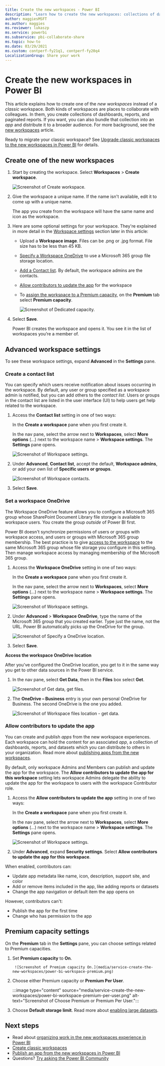 ```yaml
---
title: Create the new workspaces - Power BI
description: "Learn how to create the new workspaces: collections of dashboards, reports, and paginated reports built to deliver key metrics for your organization."
author: maggiesMSFT
ms.author: maggies
ms.reviewer: lukaszp
ms.service: powerbi
ms.subservice: pbi-collaborate-share
ms.topic: how-to
ms.date: 03/29/2021
ms.custom: contperf-fy21q1, contperf-fy20q4
LocalizationGroup: Share your work
---
```

# Create the new workspaces in Power BI

This article explains how to create one of the *new workspaces* instead of a *classic* workspace. Both kinds of workspaces are places to collaborate with colleagues. In them, you create collections of dashboards, reports, and paginated reports. If you want, you can also bundle that collection into an *app* and distribute it to a broader audience. For more background, see the [new workspaces](service-new-workspaces.md) article.

Ready to migrate your classic workspace? See [Upgrade classic workspaces to the new workspaces in Power BI](service-upgrade-workspaces.md) for details.

## Create one of the new workspaces

1. Start by creating the workspace. Select **Workspaces** > **Create workspace**.
   
     ![Screenshot of Create workspace.](media/service-create-the-new-workspaces/power-bi-workspace-create.png)

2. Give the workspace a unique name. If the name isn't available, edit it to come up with a unique name.
   
     The app you create from the workspace will have the same name and icon as the workspace.
   
1. Here are some optional settings for your workspace. They're explained in more detail in the [Workspace settings](#workspace-settings) section later in this article:

    - Upload a **Workspace image**. Files can be .png or .jpg format. File size has to be less than 45 KB. 
    - [Specify a Workspace OneDrive](#set-a-workspace-onedrive) to use a Microsoft 365 group file storage location.    
    - [Add a Contact list](#create-a-contact-list). By default, the workspace admins are the contacts. 
    - [Allow contributors to update the app](#allow-contributors-to-update-the-app) for the workspace
    - To [assign the workspace to a Premium capacity](#premium-capacity-settings), on the **Premium** tab select **Premium capacity**.

        ![Screenshot of Dedicated capacity.](media/service-create-the-new-workspaces/power-bi-workspace-premium.png)

1. Select **Save**.

    Power BI creates the workspace and opens it. You see it in the list of workspaces you’re a member of. 

## Advanced workspace settings

To see these workspace settings, expand **Advanced** in the **Settings** pane.

### Create a contact list

You can specify which users receive notification about issues occurring in the workspace. By default, any user or group specified as a workspace admin is notified, but you can add others to the *contact list*. Users or groups in the contact list are listed in the user interface (UI) to help users get help related to the workspace.

1. Access the **Contact list** setting in one of two ways:

    In the **Create a workspace** pane when you first create it.

    In the nav pane, select the arrow next to **Workspaces**, select **More options** (...) next to the workspace name > **Workspace settings**. The **Settings** pane opens.

    ![Screenshot of Workspace settings.](media/service-create-the-new-workspaces/power-bi-workspace-new-settings.png)

2. Under **Advanced**, **Contact list**, accept the default, **Workspace admins**, or add your own list of **Specific users or groups**. 

    ![Screenshot of Workspace contacts.](media/service-create-the-new-workspaces/power-bi-workspace-contacts.png)

3. Select **Save**.

### Set a workspace OneDrive

The Workspace OneDrive feature allows you to configure a Microsoft 365 group whose SharePoint Document Library file storage is available to workspace users. You create the group *outside* of Power BI first.

Power BI doesn't synchronize permissions of users or groups with workspace access, and users or groups with Microsoft 365 group membership. The best practice is to give [access to the workspace](service-give-access-new-workspaces.md) to the same Microsoft 365 group whose file storage you configure in this setting. Then manage workspace access by managing membership of the Microsoft 365 group.

1. Access the **Workspace OneDrive** setting in one of two ways:

    In the **Create a workspace** pane when you first create it.

    In the nav pane, select the arrow next to **Workspaces**, select **More options** (...) next to the workspace name > **Workspace settings**. The **Settings** pane opens.

    ![Screenshot of Workspace settings.](media/service-create-the-new-workspaces/power-bi-workspace-new-settings.png)

2. Under **Advanced** > **Workspace OneDrive**, type the name of the Microsoft 365 group that you created earlier. Type just the name, not the URL. Power BI automatically picks up the OneDrive for the group.

    ![Screenshot of Specify a OneDrive location.](media/service-create-the-new-workspaces/power-bi-new-workspace-onedrive.png)

3. Select **Save**.

**Access the workspace OneDrive location**

After you've configured the OneDrive location, you get to it in the same way you get to other data sources in the Power BI service.

1. In the nav pane, select **Get Data**, then in the **Files** box select **Get**.

    ![Screenshot of Get data, get files.](media/service-create-the-new-workspaces/power-bi-get-data-files.png)

1.  The **OneDrive – Business** entry is your own personal OneDrive for Business. The second OneDrive is the one you added.

    ![Screenshot of Workspace files location - get data.](media/service-create-the-new-workspaces/power-bi-new-workspace-get-data-onedrive.png)

### Allow contributors to update the app

You can create and publish *apps* from the new workspace experiences. Each workspace can hold the content for an associated *app*, a collection of dashboards, reports, and datasets which you can distribute to others in your organization. Read more about [publishing apps from the new workspaces](service-create-distribute-apps.md).

By default, only workspace Admins and Members can publish and update the app for the workspace. The **Allow contributors to update the app for this workspace** setting lets workspace Admins delegate the ability to update the app for the workspace to users with the workspace Contributor role.

1. Access the **Allow contributors to update the app** setting in one of two ways:

    In the **Create a workspace** pane when you first create it.

    In the nav pane, select the arrow next to **Workspaces**, select **More options** (...) next to the workspace name > **Workspace settings**. The **Settings** pane opens.

    ![Screenshot of Workspace settings.](media/service-create-the-new-workspaces/power-bi-workspace-new-settings.png)
2. Under **Advanced**, expand **Security settings**. Select **Allow contributors to update the app for this workspace**. 

When enabled, contributors can:
* Update app metadata like name, icon, description, support site, and color
* Add or remove items included in the app, like adding reports or datasets
* Change the app navigation or default item the app opens on

However, contributors can't:
* Publish the app for the first time
* Change who has permission to the app

## Premium capacity settings

On the **Premium** tab in the **Settings** pane, you can choose settings related to Premium capacities.

1. Set **Premium capacity** to **On**.

        ![Screenshot of Premium capacity On.](media/service-create-the-new-workspaces/power-bi-workspace-premium.png)

1. Choose either Premium capacity or **Premium Per User**.

    :::image type="content" source="media/service-create-the-new-workspaces/power-bi-workspace-premium-per-user.png" alt-text="Screenshot of Choose Premium or Premium Per User.":::

1. Choose **Default storage limit**. Read more about [enabling large datasets](../admin/service-premium-large-models.md#enable-large-models).

## Next steps
* Read about [organizing work in the new workspaces experience in Power BI](service-new-workspaces.md)
* [Create classic workspaces](service-create-workspaces.md)
* [Publish an app from the new workspaces in Power BI](service-create-distribute-apps.md)
* Questions? [Try asking the Power BI Community](https://community.powerbi.com/)
